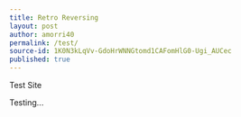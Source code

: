 ```yaml
---
title: Retro Reversing
layout: post
author: amorri40
permalink: /test/
source-id: 1K0N3kLqVv-GdoHrWNNGtomd1CAFomHlG0-Ugi_AUCec
published: true
---
```

Test Site

Testing...


